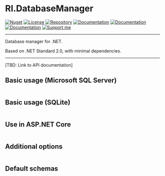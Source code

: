 # RI.DatabaseManager

[![Nuget](https://img.shields.io/nuget/v/RI.DatabaseManager.Common)](https://www.nuget.org/packages/RI.DatabaseManager.Common/) [![License](https://img.shields.io/github/license/RotenInformatik/DatabaseManagerDotNet)](LICENSE) [![Repository](https://img.shields.io/badge/repo-DatabaseManagerDotNet-lightgrey)](https://github.com/RotenInformatik/DatabaseManagerDotNet) [![Documentation](https://img.shields.io/badge/docs-Readme-yellowgreen)](README.md) [![Documentation](https://img.shields.io/badge/docs-History-yellowgreen)](HISTORY.md) [![Documentation](https://img.shields.io/badge/docs-API-yellowgreen)](https://roteninformatik.github.io/DatabaseManagerDotNet/api/) [![Support me](https://img.shields.io/badge/support%20me-Ko--fi-ff69b4?logo=Ko-fi)](https://ko-fi.com/andreasroten)

---

Database manager for .NET.

Based on .NET Standard 2.0, with minimal dependencies.

---

[TBD: Link to API documentation]

## Basic usage (Microsoft SQL Server)

```c#

```

## Basic usage (SQLite)

```c#

```

## Use in ASP.NET Core

```c#

```

## Additional options

```c#

```

## Default schemas

```sql

```

